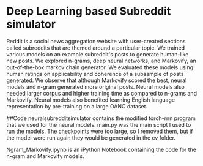 # Deep Learning based Subreddit simulator 

Reddit is a social news aggregation website with user-created sections called subreddits that are themed around a particular topic. We trained various models on an example subreddit's posts to generate human-like new posts. We explored n-grams, deep neural networks, and Markovify, an out-of-the-box markov chain generator. We evaluated these models using human ratings on applicability and coherence of a subsample of posts generated. We observe that although Markovify scored the best, neural models and n-gram generated more original posts. Neural models also needed larger corpus and higher training time as compared to n-grams and Markovify. Neural models also benefited learning English language representation by pre-training on a large OANC dataset.


##Code
neuralsubredditsimulator contains the modified torch-rnn program that we used for the neural models. main.py was the main script I used to run the models. The checkpoints were too large, so I removed them, but if the model were run again they would be generated in the cv folder.

Ngram_Markovify.ipynb is an iPython Notebook containing the code for the n-gram and Markovify models.

